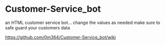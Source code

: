 # Customer-Service_bot
an HTML customer service bot... change the values as needed make sure to safe guard your customers data

https://github.com/0m364/Customer-Service_bot/wiki

